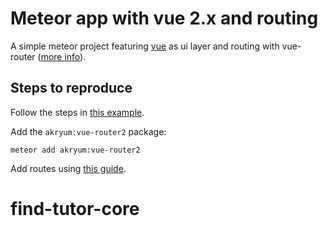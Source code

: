 # Meteor app with vue 2.x and routing

A simple meteor project featuring [vue](https://vuejs.org/) as ui layer and routing with vue-router ([more info](https://github.com/Akryum/meteor-vue-component)).

## Steps to reproduce

Follow the steps in [this example](https://github.com/Akryum/meteor-vue-example).

Add the `akryum:vue-router2` package:

    meteor add akryum:vue-router2

Add routes using [this guide](https://github.com/Akryum/meteor-vue-component/tree/master/packages/vue-router2#usage).
# find-tutor-core
